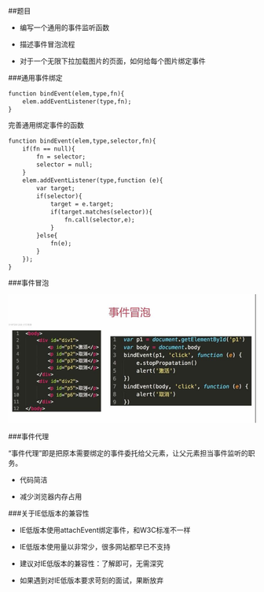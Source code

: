 ##题目

- 编写一个通用的事件监听函数

- 描述事件冒泡流程

- 对于一个无限下拉加载图片的页面，如何给每个图片绑定事件




###通用事件绑定

```
function bindEvent(elem,type,fn){
    elem.addEventListener(type,fn);
}

```

完善通用绑定事件的函数
```
function bindEvent(elem,type,selector,fn){
    if(fn == null){
        fn = selector;
        selector = null;
    }
    elem.addEventListener(type,function (e){
        var target;
        if(selector){
            target = e.target;
            if(target.matches(selector)){
                fn.call(selector,e);
            }
        }else{
            fn(e);
        }
    });
}

```






###事件冒泡

![](/assets/360截图20171003152545764.jpg)




###事件代理

“事件代理”即是把原本需要绑定的事件委托给父元素，让父元素担当事件监听的职务。


- 代码简洁

- 减少浏览器内存占用





###关于IE低版本的兼容性

- IE低版本使用attachEvent绑定事件，和W3C标准不一样

- IE低版本使用量以非常少，很多网站都早已不支持

- 建议对IE低版本的兼容性：了解即可，无需深究

- 如果遇到对IE低版本要求苛刻的面试，果断放弃

















































































































































